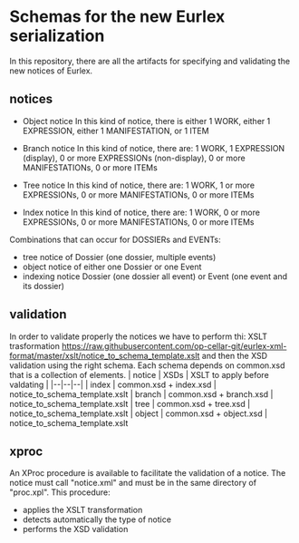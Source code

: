 # Schemas for the new Eurlex serialization
In this repository, there are all the artifacts for specifying and validating the new notices of Eurlex.
## notices

 - Object notice In this kind of notice, there is either 1 WORK, either
   1 EXPRESSION, either 1 MANIFESTATION, or 1 ITEM
  
  - Branch notice In this kind of notice, there are: 1 WORK, 1 EXPRESSION
   (display), 0 or more EXPRESSIONs (non-display), 0 or more
   MANIFESTATIONs, 0 or more ITEMs
   
   - Tree notice In this kind of notice, there are: 1 WORK, 1 or more
   EXPRESSIONs, 0 or more MANIFESTATIONs, 0 or more ITEMs
   
   - Index notice In this kind of notice, there are: 1 WORK, 0 or
   more EXPRESSIONs, 0 or more MANIFESTATIONs, 0 or more ITEMs
   
Combinations that can occur for DOSSIERs and EVENTs:
- tree notice of Dossier (one dossier, multiple events)
- object notice of either one Dossier or one Event
- indexing notice Dossier (one dossier all event) or Event (one event and its dossier)
## validation
In order to validate properly the notices we have to perform thi: XSLT trasformation https://raw.githubusercontent.com/op-cellar-git/eurlex-xml-format/master/xslt/notice_to_schema_template.xslt and then the XSD validation using the right schema. Each schema depends on common.xsd that is a collection of elements.
| notice | XSDs | XSLT to apply before valdating |
|--|--|--|
| index | common.xsd + index.xsd | notice_to_schema_template.xslt
| branch | common.xsd + branch.xsd | notice_to_schema_template.xslt
| tree | common.xsd + tree.xsd | notice_to_schema_template.xslt
| object | common.xsd + object.xsd | notice_to_schema_template.xslt
## xproc
An XProc procedure is available to facilitate the validation of a notice. The notice must call "notice.xml" and must be in the same directory of "proc.xpl". This procedure:
 - applies the XSLT transformation   
 - detects automatically the type of notice
 - performs the XSD validation


 


